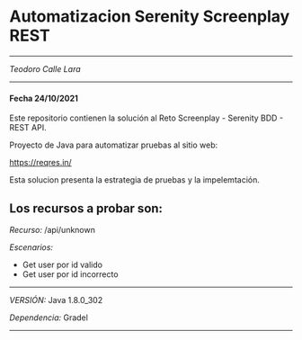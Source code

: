 # Automatizacion Serenity Screenplay REST

-----------------------------------

*Teodoro Calle Lara*

-----------------------------------
#### Fecha 24/10/2021

Este repositorio contienen la solución al Reto Screenplay - Serenity BDD - REST API.

Proyecto de Java para automatizar pruebas al sitio web: 

https://reqres.in/

Esta solucion presenta la estrategia de pruebas y la impelemtación.

Los recursos a probar son:
-------------------------

*Recurso:* /api/unknown

*Escenarios:* 

- Get user por id valido
- Get user por id incorrecto

----------------------------------------
*VERSIÓN:* Java 1.8.0_302

*Dependencia:* Gradel

----------------------------------------

